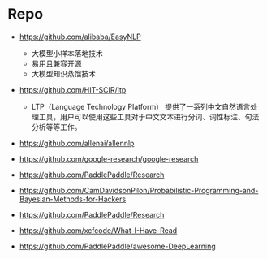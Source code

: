 

# Repo

- https://github.com/alibaba/EasyNLP
  - 大模型小样本落地技术
  - 易用且兼容开源
  - 大模型知识蒸馏技术
  
- https://github.com/HIT-SCIR/ltp
  - LTP（Language Technology Platform） 提供了一系列中文自然语言处理工具，用户可以使用这些工具对于中文文本进行分词、词性标注、句法分析等等工作。

- https://github.com/allenai/allennlp
  
- https://github.com/google-research/google-research
  
- https://github.com/PaddlePaddle/Research
  
- https://github.com/CamDavidsonPilon/Probabilistic-Programming-and-Bayesian-Methods-for-Hackers
  
- https://github.com/PaddlePaddle/Research
  
- https://github.com/xcfcode/What-I-Have-Read
  
- https://github.com/PaddlePaddle/awesome-DeepLearning





